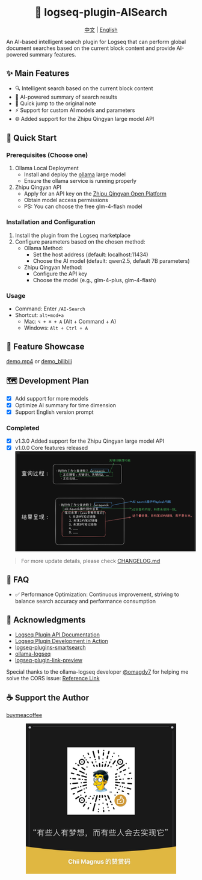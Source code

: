 <h1 align="center">
    🎉 logseq-plugin-AISearch
</h1>

<div align="center">
    <a href="readme.md">中文</a> | <a href="readme_en.md">English</a>
</div>

An AI-based intelligent search plugin for Logseq that can perform global document searches based on the current block content and provide AI-powered summary features.

## ✨ Main Features
- 🔍 Intelligent search based on the current block content
- 📝 AI-powered summary of search results
- 🔗 Quick jump to the original note
- ⚡️ Support for custom AI models and parameters
- 🌐 Added support for the Zhipu Qingyan large model API

## 🚀 Quick Start

### Prerequisites (Choose one)
1. Ollama Local Deployment
   - Install and deploy the [ollama](https://ollama.com/) large model
   - Ensure the ollama service is running properly
2. Zhipu Qingyan API
   - Apply for an API key on the [Zhipu Qingyan Open Platform](https://open.bigmodel.cn/pricing)
   - Obtain model access permissions
   - PS: You can choose the free glm-4-flash model

### Installation and Configuration
1. Install the plugin from the Logseq marketplace
2. Configure parameters based on the chosen method:
   - Ollama Method:
     - Set the host address (default: localhost:11434)
     - Choose the AI model (default: qwen2.5, default 7B parameters)
   - Zhipu Qingyan Method:
     - Configure the API key
     - Choose the model (e.g., glm-4-plus, glm-4-flash)

### Usage
- Command: Enter `/AI-Search`
- Shortcut: `alt+mod+a`
  - Mac: `⌥ + ⌘ + A` (Alt + Command + A)
  - Windows: `Alt + Ctrl + A`

## 📸 Feature Showcase
[demo.mp4](https://github.com/chiimagnus/logseq-AIsearch/blob/master/public/demo.mp4)
or
[demo_bilibili](https://www.bilibili.com/video/BV1pC6wYXE93)

## 🗺️ Development Plan
- [x] Add support for more models
- [x] Optimize AI summary for time dimension
- [x] Support English version prompt

### Completed
- [x] v1.3.0 Added support for the Zhipu Qingyan large model API
- [x] v1.0.0 Core features released
  <div align="center">
    <img src="public/v1.0-AIsearch插件设计.png" width="600">
  </div>

> For more update details, please check [CHANGELOG.md](CHANGELOG.md)

## 🔧 FAQ

- ✅ Performance Optimization: Continuous improvement, striving to balance search accuracy and performance consumption

## 🙏 Acknowledgments
- [Logseq Plugin API Documentation](https://plugins-doc.logseq.com/)
- [Logseq Plugin Development in Action](https://correctroad.gitbook.io/logseq-plugins-in-action/chapter-1/make-logseq-plugins-support-settings)
- [logseq-plugins-smartsearch](https://github.com/sethyuan/logseq-plugin-smartsearch)
- [ollama-logseq](https://github.com/omagdy7/ollama-logseq)
- [logseq-plugin-link-preview](https://github.com/pengx17/logseq-plugin-link-preview)

Special thanks to the ollama-logseq developer [@omagdy7](https://github.com/omagdy7) for helping me solve the CORS issue: [Reference Link](https://github.com/omagdy7/ollama-logseq/issues/32)

## ☕️ Support the Author
[buymeacoffee](https://github.com/chiimagnus/logseq-AIsearch/blob/master/public/buymeacoffee.jpg)
<div align="center">
  <img src="https://github.com/chiimagnus/logseq-AIsearch/blob/master/public/buymeacoffee.jpg" width="400">
</div>
